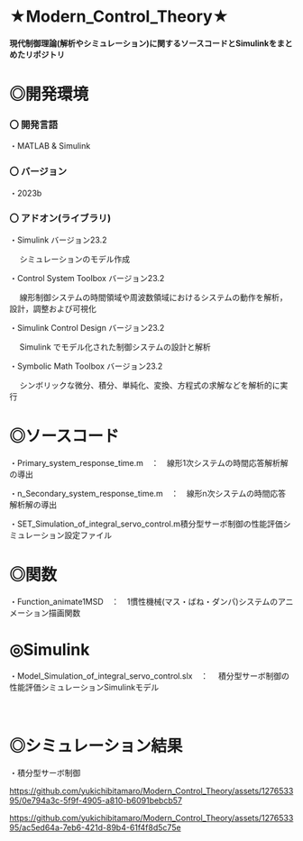 # ★Modern_Control_Theory★

#### 現代制御理論(解析やシミュレーション)に関するソースコードとSimulinkをまとめたリポジトリ

# ◎開発環境

### 〇 開発言語
 
・MATLAB & Simulink

### 〇 バージョン

・2023b
 
### 〇 アドオン(ライブラリ)
 
・Simulink バージョン23.2

 　  シミュレーションのモデル作成
    
・Control System Toolbox バージョン23.2

 　  線形制御システムの時間領域や周波数領域におけるシステムの動作を解析，設計，調整および可視化
    
・Simulink Control Design バージョン23.2

 　  Simulink でモデル化された制御システムの設計と解析
    
・Symbolic Math Toolbox バージョン23.2

  　 シンボリックな微分、積分、単純化、変換、方程式の求解などを解析的に実行

# ◎ソースコード
 
 ・Primary_system_response_time.m　：　線形1次システムの時間応答解析解の導出
 
 ・n_Secondary_system_response_time.m　：　線形n次システムの時間応答解析解の導出

 ・SET_Simulation_of_integral_servo_control.m積分型サーボ制御の性能評価シミュレーション設定ファイル

# ◎関数
 
 ・Function_animate1MSD　：　1慣性機械(マス・ばね・ダンパ)システムのアニメーション描画関数

# ◎Simulink

 ・Model_Simulation_of_integral_servo_control.slx　：　 積分型サーボ制御の性能評価シミュレーションSimulinkモデル

 　 
# ◎シミュレーション結果

 ・積分型サーボ制御
 
https://github.com/yukichibitamaro/Modern_Control_Theory/assets/127653395/0e794a3c-5f9f-4905-a810-b6091bebcb57

https://github.com/yukichibitamaro/Modern_Control_Theory/assets/127653395/ac5ed64a-7eb6-421d-89b4-61f4f8d5c75e

